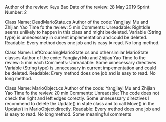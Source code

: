 Author of the review: Keyu Bao
Date of the review: 28 May 2019
Sprint Number: 2

Class Name: DeadMarioState.cs
Author of the code: Yangjiayi Mu and Zhijian Yao
Time fo the review: 5 min
Comments:
    Unreadable:
        RightIdle seems unlikely to happen in this class and might be deleted.
        Variable (String type) is unnecessary in current implementation and could be deleted.
    Readable:
        Every method does one job and is easy to read.
        No long method.

Class Name: LeftCrouchingMarioState.cs and other similar MarioState classes 
Author of the code: Yangjiayi Mu and Zhijian Yao
Time fo the review: 5 min each
Comments:
    Unreadable:
        Some unnecessary directives
        Variable (String type) is unnecessary in current implementation and could be deleted.
    Readable:
        Every method does one job and is easy to read.
        No long method.


Class Name: MarioObject.cs
Author of the code: Yangjiayi Mu and Zhijian Yao
Time fo the review: 20 min
Comments:
    Unreadable:
        The code does not check the right and left edges corectly.
        Some unnecessary directives
        I recommend to delete the Update() in state class and to call Move() in the Update() in MarioObject directly.
    Readable:
        Every method does one job and is easy to read.
        No long method.
        Some meaningful comments


